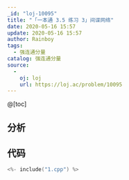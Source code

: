 ```yaml
---
_id: "loj-10095"
title: "「一本通 3.5 练习 3」间谍网络"
date: 2020-05-16 15:57
update: 2020-05-16 15:57
author: Rainboy
tags:
  - 强连通分量
catalog: 强连通分量
source: 
  - 
    oj: loj
    url: https://loj.ac/problem/10095
---
```



@[toc]
## 分析



## 代码

```c
<%- include("1.cpp") %>
```
